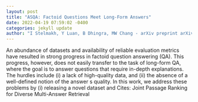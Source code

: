 ```yaml
--- 
layout: post 
title: "ASQA: Factoid Questions Meet Long-Form Answers" 
date: 2022-04-19 07:59:02 -0400 
categories: jekyll update 
author: "I Stelmakh, Y Luan, B Dhingra, MW Chang - arXiv preprint arXiv:2204.06092, 2022" 
--- 
```

An abundance of datasets and availability of reliable evaluation metrics have resulted in strong progress in factoid question answering (QA). This progress, however, does not easily transfer to the task of long-form QA, where the goal is to answer questions that require in-depth explanations. The hurdles include (i) a lack of high-quality data, and (ii) the absence of a well-defined notion of the answer s quality. In this work, we address these problems by (i) releasing a novel dataset and Cites: Joint Passage Ranking for Diverse Multi-Answer Retrieval